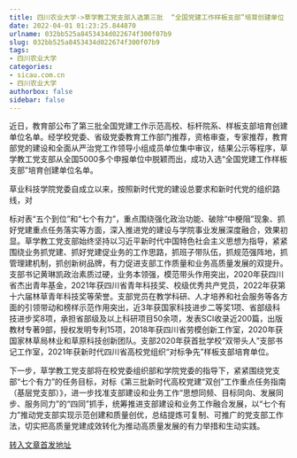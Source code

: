 ```yaml
---
title: 四川农业大学->草学教工党支部入选第三批  “全国党建工作样板支部”培育创建单位 | sicau.com.cn
date: 2022-04-01 01:23:25.844870
urlname: 032bb525a8453434d022674f300f07b9
slug: 032bb525a8453434d022674f300f07b9
tags: 
- 四川农业大学
categories:
- sicau.com.cn
- 四川农业大学
authorbox: false
sidebar: false
---
```

近日，教育部公布了第三批全国党建工作示范高校、标杆院系、样板支部培育创建单位名单。经学校党委、省级党委教育工作部门推荐，资格审查，专家推荐，教育部党的建设和全面从严治党工作领导小组成员单位集中审议，结果公示等程序，草学教工党支部从全国5000多个申报单位中脱颖而出，成功入选“全国党建工作样板支部”培育创建单位名单。  

草业科技学院党委自成立以来，按照新时代党的建设总要求和新时代党的组织路线，对
<!--more-->
标对表“五个到位”和“七个有力”，重点围绕强化政治功能、破除“中梗阻”现象、抓好党建重点任务落实等方面，深入推进党的建设与学院事业发展深度融合，效果初显。草学教工党支部始终坚持以习近平新时代中国特色社会主义思想为指导，紧紧围绕业务抓党建、抓好党建促业务的工作思路，抓班子带队伍，抓规范强阵地，抓管理建机制，抓创新树品牌，有力促进支部工作质量和业务高质量发展的双提升。支部书记黄琳凯政治素质过硬，业务本领强，模范带头作用突出，2020年获四川省杰出青年基金，2021年获四川省青年科技奖、校级优秀共产党员，2022年获第十六届林草青年科技奖等荣誉。支部党员在教学科研、人才培养和社会服务等各方面的引领带动和榜样示范作用突出，近3年获国家科技进步二等奖1项、省部级科技进步奖8项，承担省部级及以上科研项目50余项，发表SCI收录近200篇，出版教材专著9部，授权发明专利15项，2018年获四川省劳模创新工作室，2020年获国家林草局林业和草原科技创新团队。支部2020年获首批学校“双带头人”支部书记工作室，2021年获新时代四川省高校党组织“对标争先”样板支部培育单位。

下一步，草学教工党支部将在校党委组织部和学院党委的指导下，紧紧围绕党支部“七个有力”的任务目标，对标《第三批新时代高校党建“双创”工作重点任务指南（基层党支部）》，进一步找准支部建设和业务工作“思想同频、目标同向、发展同步、服务同力”的“四同”抓手，统筹推进支部建设和业务工作融合发展，以“七个有力”推动党支部实现示范创建和质量创优，总结提炼可复制、可推广的党支部工作法，切实把高质量党建成效转化为推动高质量发展的有力举措和生动实践。



[转入文章首发地址](https://news.sicau.edu.cn/info/1135/67063.htm)